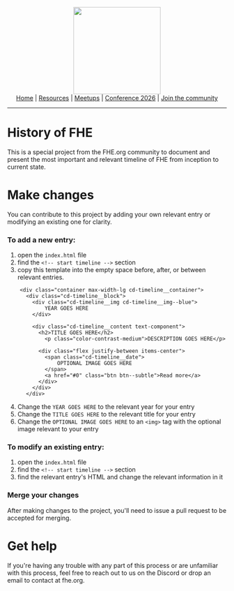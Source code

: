 <!-- Main header navigation -->
<p align="center">
  <img width="200" src="https://user-images.githubusercontent.com/5758427/180978488-db825482-5a58-4c7c-9589-c494a6f0be04.png"><br/>
  <a href="https://fhe-org.github.io">Home</a> | <a href="https://fhe-org.github.io/resources">Resources</a> | <a href="https://fhe-org.github.io/meetups/">Meetups</a> | <a href="https://fhe-org.github.io/conferences/conference-2026/">Conference 2026</a> | <a href="https://fhe-org.github.io/community">Join the community</a>
</p>
<hr/>
<!-- /Main header navigation -->

# History of FHE

This is a special project from the FHE.org community to document and present the most important and relevant timeline of FHE from inception to current state.

# Make changes

You can contribute to this project by adding your own relevant entry or modifying an existing one for clarity.

### To add a new entry:

1. open the `index.html` file
2. find the `<!-- start timeline -->` section
3. copy this template into the empty space before, after, or between relevant entries.

```
    <div class="container max-width-lg cd-timeline__container">
      <div class="cd-timeline__block">
        <div class="cd-timeline__img cd-timeline__img--blue">
            YEAR GOES HERE
        </div>

        <div class="cd-timeline__content text-component">
          <h2>TITLE GOES HERE</h2>
            <p class="color-contrast-medium">DESCRIPTION GOES HERE</p>

          <div class="flex justify-between items-center">
            <span class="cd-timeline__date">
                OPTIONAL IMAGE GOES HERE
            </span>
            <a href="#0" class="btn btn--subtle">Read more</a>
          </div>
        </div>
      </div>

```
4. Change the `YEAR GOES HERE` to the relevant year for your entry
5. Change the `TITLE GOES HERE` to the relevant title for your entry
6. Change the `OPTIONAL IMAGE GOES HERE` to an `<img>` tag with the optional image relevant to your entry


### To modify an existing entry:

1. open the `index.html` file
2. find the `<!-- start timeline -->` section
3. find the relevant entry's HTML and change the relevant information in it

### Merge your changes

After making changes to the project, you'll need to issue a pull request to be accepted for merging.

# Get help

If you're having any trouble with any part of this process or are unfamiliar with this process, feel free to reach out to us on the Discord or drop an email to contact at fhe.org.

